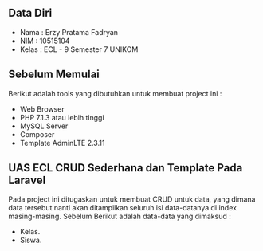 ## Data Diri
- Nama : Erzy Pratama Fadryan
- NIM : 10515104
- Kelas : ECL - 9 Semester 7 UNIKOM

## Sebelum Memulai
Berikut adalah tools yang dibutuhkan untuk membuat project ini :
- Web Browser 
- PHP 7.1.3 atau lebih tinggi 
- MySQL Server
- Composer
- Template AdminLTE 2.3.11

## UAS ECL CRUD Sederhana dan Template Pada Laravel
Pada project ini ditugaskan untuk membuat CRUD untuk data, yang dimana data tersebut nanti akan ditampilkan seluruh isi data-datanya di index masing-masing. Sebelum Berikut adalah data-data yang dimaksud :
- Kelas.
- Siswa.



